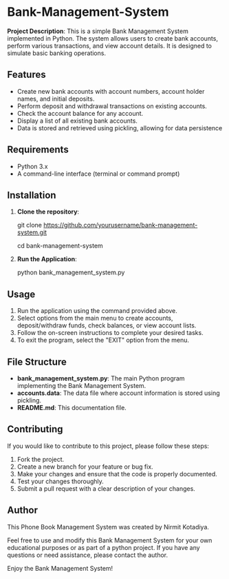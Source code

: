 # Bank-Management-System

**Project Description**:
This is a simple Bank Management System implemented in Python. The system allows users to create bank accounts, perform various transactions, and view account details. It is designed to simulate basic banking operations.


## Features

- Create new bank accounts with account numbers, account holder names, and initial deposits.
- Perform deposit and withdrawal transactions on existing accounts.
- Check the account balance for any account.
- Display a list of all existing bank accounts.
- Data is stored and retrieved using pickling, allowing for data persistence


## Requirements
- Python 3.x
- A command-line interface (terminal or command prompt)


## Installation
1. **Clone the repository**:

   git clone https://github.com/yourusername/bank-management-system.git

   cd bank-management-system

2. **Run the Application**:

   python bank_management_system.py



## Usage

1. Run the application using the command provided above.
2. Select options from the main menu to create accounts, deposit/withdraw funds, check balances, or view account lists.
3. Follow the on-screen instructions to complete your desired tasks.
4. To exit the program, select the "EXIT" option from the menu.


## File Structure

- **bank_management_system.py**:  The main Python program implementing the Bank Management System.
- **accounts.data**: The data file where account information is stored using pickling.
- **README.md**: This documentation file.


## Contributing

If you would like to contribute to this project, please follow these steps:

1. Fork the project.
2. Create a new branch for your feature or bug fix.
3. Make your changes and ensure that the code is properly documented.
4. Test your changes thoroughly.
5. Submit a pull request with a clear description of your changes.


## Author

This Phone Book Management System was created by Nirmit Kotadiya.


Feel free to use and modify this Bank Management System for your own educational purposes or as part of a python project. If you have any questions or need assistance, please contact the author.

Enjoy the Bank Management System!
